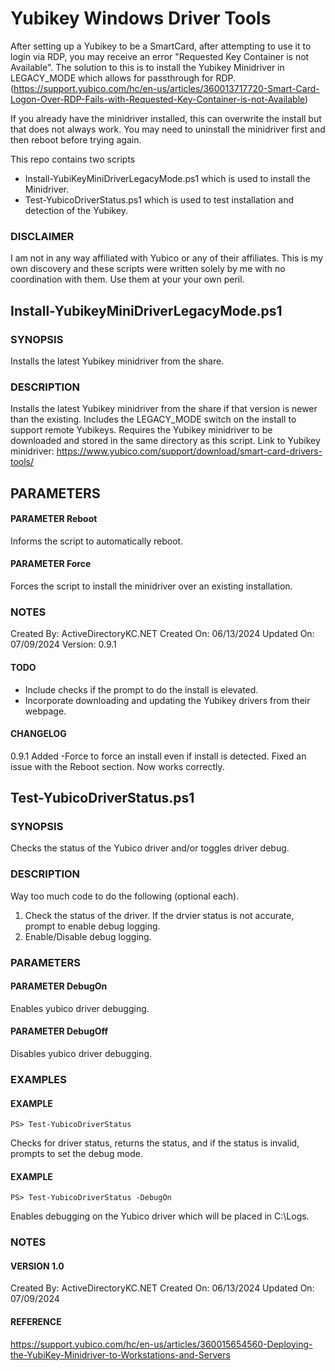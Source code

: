 # Yubikey Windows Driver Tools
After setting up a Yubikey to be a SmartCard, after attempting to use it to login via RDP, you may receive an error "Requested Key Container is not Available". The solution to this is to install the Yubikey Minidriver in LEGACY_MODE which allows for passthrough for RDP. (https://support.yubico.com/hc/en-us/articles/360013717720-Smart-Card-Logon-Over-RDP-Fails-with-Requested-Key-Container-is-not-Available)

If you already have the minidriver installed, this can overwrite the install but that does not always work. You may need to uninstall the minidriver first and then reboot before trying again.

This repo contains two scripts
- Install-YubiKeyMiniDriverLegacyMode.ps1 which is used to install the Minidriver.
- Test-YubicoDriverStatus.ps1 which is used to test installation and detection of the Yubikey. 

### DISCLAIMER
I am not in any way affiliated with Yubico or any of their affiliates. This is my own discovery and these scripts were written solely by me with no coordination with them. Use them at your your own peril. 

## Install-YubikeyMiniDriverLegacyMode.ps1
### SYNOPSIS 
Installs the latest Yubikey minidriver from the share.

### DESCRIPTION
Installs the latest Yubikey minidriver from the share if that version is newer than the existing. 
Includes the LEGACY_MODE switch on the install to support remote Yubikeys.
Requires the Yubikey minidriver to be downloaded and stored in the same directory as this script.
Link to Yubikey minidriver: https://www.yubico.com/support/download/smart-card-drivers-tools/

## PARAMETERS
#### PARAMETER Reboot
Informs the script to automatically reboot. 

#### PARAMETER Force
Forces the script to install the minidriver over an existing installation.

### NOTES
Created By: ActiveDirectoryKC.NET
Created On: 06/13/2024
Updated On: 07/09/2024
Version: 0.9.1

#### TODO
- Include checks if the prompt to do the install is elevated.
- Incorporate downloading and updating the Yubikey drivers from their webpage. 

#### CHANGELOG
0.9.1
    Added -Force to force an install even if install is detected. 
    Fixed an issue with the Reboot section. Now works correctly.

## Test-YubicoDriverStatus.ps1
### SYNOPSIS
Checks the status of the Yubico driver and/or toggles driver debug.

### DESCRIPTION
Way too much code to do the following (optional each).
1. Check the status of the driver. If the drvier status is not accurate, prompt to enable debug logging.
2. Enable/Disable debug logging. 

### PARAMETERS
#### PARAMETER DebugOn
Enables yubico driver debugging.

#### PARAMETER DebugOff
Disables yubico driver debugging.

### EXAMPLES
#### EXAMPLE
    PS> Test-YubicoDriverStatus
Checks for driver status, returns the status, and if the status is invalid, prompts to set the debug mode.

#### EXAMPLE
    PS> Test-YubicoDriverStatus -DebugOn
Enables debugging on the Yubico driver which will be placed in C:\Logs. 

### NOTES
#### VERSION 1.0
Created By: ActiveDirectoryKC.NET
Created On: 06/13/2024
Updated On: 07/09/2024

#### REFERENCE
https://support.yubico.com/hc/en-us/articles/360015654560-Deploying-the-YubiKey-Minidriver-to-Workstations-and-Servers